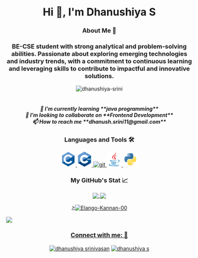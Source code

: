 <h1 align="center">Hi 👋, I'm Dhanushiya S</h1>
<h3 align="center"> About Me 🙋</h3>
<h3 align="center">BE-CSE student with strong analytical and problem-solving abilities. Passionate about exploring emerging technologies and industry trends, with a commitment to continuous learning and leveraging skills to contribute to impactful and innovative solutions.</h3>
<p align="center"> <img src="https://komarev.com/ghpvc/?username=dhanushiya-srini&label=Profile%20views&color=0e75b6&style=flat" alt="dhanushiya-srini" /> </p>
<h5 align="center">
<br>  
 🌱 I’m currently learning **java programming**<br>
 👯 I’m looking to collaborate on **Frontend Development**<br>
 📫 How to reach me **dhanush.srini11@gmail.com**<br>


<h3 align="center">Languages and Tools 🛠️ </h3>
<p align="center"> <a href="https://www.cprogramming.com/" target="_blank" rel="noreferrer"> <img src="https://raw.githubusercontent.com/devicons/devicon/master/icons/c/c-original.svg" alt="c" width="40" height="40"/> </a> <a href="https://www.w3schools.com/cpp/" target="_blank" rel="noreferrer"> <img src="https://raw.githubusercontent.com/devicons/devicon/master/icons/cplusplus/cplusplus-original.svg" alt="cplusplus" width="40" height="40"/> </a> <a href="https://git-scm.com/" target="_blank" rel="noreferrer"> <img src="https://www.vectorlogo.zone/logos/git-scm/git-scm-icon.svg" alt="git" width="40" height="40"/> </a> <a href="https://www.java.com" target="_blank" rel="noreferrer"> <img src="https://raw.githubusercontent.com/devicons/devicon/master/icons/java/java-original.svg" alt="java" width="40" height="40"/> </a> <a href="https://www.python.org" target="_blank" rel="noreferrer"> <img src="https://raw.githubusercontent.com/devicons/devicon/master/icons/python/python-original.svg" alt="python" width="40" height="40"/> </a> </p>

<h3 align="Center">My GitHub's Stat 📈 </h3>
<a href="https://github.com/Dhanushiya-srini">
<p align="center"><img align="center" src="http://github-profile-summary-cards.vercel.app/api/cards/stats?username=Dhanushiya-srini&theme=blueberry" height="180em" />
<img align="center" src="http://github-profile-summary-cards.vercel.app/api/cards/repos-per-language?username=Dhanushiya-srini&theme=blueberry" height="180em" /></p>
<p align="center">><img align="center" height="180em" src="https://github-readme-streak-stats.herokuapp.com/?user=Dhanushiya-srini&theme=blueberry" alt="Elango-Kannan-00" /></p>
<img align="center" src="https://github-readme-activity-graph.vercel.app/graph?username=Dhanushiya-srini&theme=chartreuse-dark"/>
<br>
<h3 align="center">Connect with me: 🤝</h3>
<p align="center">
<a href="https://linkedin.com/in/dhanushiya srinivasan" target="blank"><img align="center" src="https://raw.githubusercontent.com/rahuldkjain/github-profile-readme-generator/master/src/images/icons/Social/linked-in-alt.svg" alt="dhanushiya srinivasan" height="30" width="40" /></a>
<a href="https://www.hackerrank.com/dhanushiya s" target="blank"><img align="center" src="https://raw.githubusercontent.com/rahuldkjain/github-profile-readme-generator/master/src/images/icons/Social/hackerrank.svg" alt="dhanushiya s" height="30" width="40" /></a>
</p>
